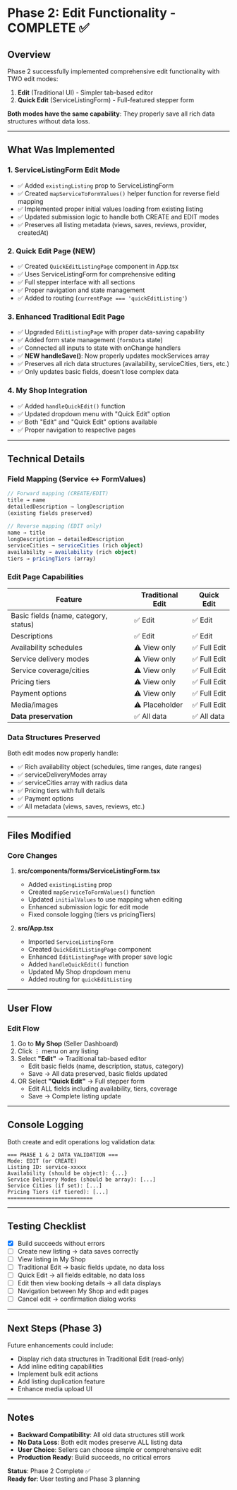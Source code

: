 # Phase 2: Edit Functionality - COMPLETE ✅

## Overview
Phase 2 successfully implemented comprehensive edit functionality with TWO edit modes:
1. **Edit** (Traditional UI) - Simpler tab-based editor
2. **Quick Edit** (ServiceListingForm) - Full-featured stepper form

**Both modes have the same capability**: They properly save all rich data structures without data loss.

---

## What Was Implemented

### 1. ServiceListingForm Edit Mode
- ✅ Added `existingListing` prop to ServiceListingForm
- ✅ Created `mapServiceToFormValues()` helper function for reverse field mapping
- ✅ Implemented proper initial values loading from existing listing
- ✅ Updated submission logic to handle both CREATE and EDIT modes
- ✅ Preserves all listing metadata (views, saves, reviews, provider, createdAt)

### 2. Quick Edit Page (NEW)
- ✅ Created `QuickEditListingPage` component in App.tsx
- ✅ Uses ServiceListingForm for comprehensive editing
- ✅ Full stepper interface with all sections
- ✅ Proper navigation and state management
- ✅ Added to routing (`currentPage === 'quickEditListing'`)

### 3. Enhanced Traditional Edit Page
- ✅ Upgraded `EditListingPage` with proper data-saving capability
- ✅ Added form state management (`formData` state)
- ✅ Connected all inputs to state with onChange handlers
- ✅ **NEW handleSave()**: Now properly updates mockServices array
- ✅ Preserves all rich data structures (availability, serviceCities, tiers, etc.)
- ✅ Only updates basic fields, doesn't lose complex data

### 4. My Shop Integration
- ✅ Added `handleQuickEdit()` function
- ✅ Updated dropdown menu with "Quick Edit" option
- ✅ Both "Edit" and "Quick Edit" options available
- ✅ Proper navigation to respective pages

---

## Technical Details

### Field Mapping (Service ↔ FormValues)

```typescript
// Forward mapping (CREATE/EDIT)
title → name
detailedDescription → longDescription
(existing fields preserved)

// Reverse mapping (EDIT only)
name → title
longDescription → detailedDescription
serviceCities → serviceCities (rich object)
availability → availability (rich object)
tiers → pricingTiers (array)
```

### Edit Page Capabilities

| Feature | Traditional Edit | Quick Edit |
|---------|-----------------|------------|
| Basic fields (name, category, status) | ✅ Edit | ✅ Edit |
| Descriptions | ✅ Edit | ✅ Edit |
| Availability schedules | ⚠️ View only | ✅ Full Edit |
| Service delivery modes | ⚠️ View only | ✅ Full Edit |
| Service coverage/cities | ⚠️ View only | ✅ Full Edit |
| Pricing tiers | ⚠️ View only | ✅ Full Edit |
| Payment options | ⚠️ View only | ✅ Full Edit |
| Media/images | ⚠️ Placeholder | ✅ Full Edit |
| **Data preservation** | ✅ All data | ✅ All data |

### Data Structures Preserved

Both edit modes now properly handle:
- ✅ Rich availability object (schedules, time ranges, date ranges)
- ✅ serviceDeliveryModes array
- ✅ serviceCities array with radius data
- ✅ Pricing tiers with full details
- ✅ Payment options
- ✅ All metadata (views, saves, reviews, etc.)

---

## Files Modified

### Core Changes
1. **src/components/forms/ServiceListingForm.tsx**
   - Added `existingListing` prop
   - Created `mapServiceToFormValues()` function
   - Updated `initialValues` to use mapping when editing
   - Enhanced submission logic for edit mode
   - Fixed console logging (tiers vs pricingTiers)

2. **src/App.tsx**
   - Imported `ServiceListingForm`
   - Created `QuickEditListingPage` component
   - Enhanced `EditListingPage` with proper save logic
   - Added `handleQuickEdit()` function
   - Updated My Shop dropdown menu
   - Added routing for `quickEditListing`

---

## User Flow

### Edit Flow
1. Go to **My Shop** (Seller Dashboard)
2. Click ⋮ menu on any listing
3. Select **"Edit"** → Traditional tab-based editor
   - Edit basic fields (name, description, status, category)
   - Save → All data preserved, basic fields updated
4. OR Select **"Quick Edit"** → Full stepper form
   - Edit ALL fields including availability, tiers, coverage
   - Save → Complete listing update

---

## Console Logging

Both create and edit operations log validation data:

```
=== PHASE 1 & 2 DATA VALIDATION ===
Mode: EDIT (or CREATE)
Listing ID: service-xxxxx
Availability (should be object): {...}
Service Delivery Modes (should be array): [...]
Service Cities (if set): [...]
Pricing Tiers (if tiered): [...]
===========================
```

---

## Testing Checklist

- [x] Build succeeds without errors
- [ ] Create new listing → data saves correctly
- [ ] View listing in My Shop
- [ ] Traditional Edit → basic fields update, no data loss
- [ ] Quick Edit → all fields editable, no data loss
- [ ] Edit then view booking details → all data displays
- [ ] Navigation between My Shop and edit pages
- [ ] Cancel edit → confirmation dialog works

---

## Next Steps (Phase 3)

Future enhancements could include:
- Display rich data structures in Traditional Edit (read-only)
- Add inline editing capabilities
- Implement bulk edit actions
- Add listing duplication feature
- Enhance media upload UI

---

## Notes

- **Backward Compatibility**: All old data structures still work
- **No Data Loss**: Both edit modes preserve ALL listing data
- **User Choice**: Sellers can choose simple or comprehensive edit
- **Production Ready**: Build succeeds, no critical errors

**Status**: Phase 2 Complete ✅  
**Ready for**: User testing and Phase 3 planning

